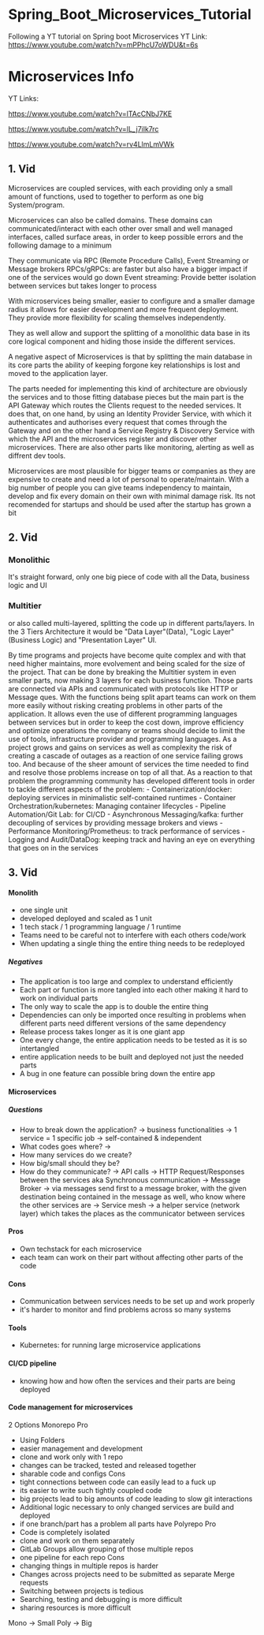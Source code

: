 # Spring_Boot_Microservices_Tutorial
Following a YT tutorial on Spring boot Microservices 
YT Link: https://www.youtube.com/watch?v=mPPhcU7oWDU&t=6s



# Microservices Info 

YT Links:

https://www.youtube.com/watch?v=lTAcCNbJ7KE

https://www.youtube.com/watch?v=lL_j7ilk7rc

https://www.youtube.com/watch?v=rv4LlmLmVWk

## 1. Vid
Microservices are coupled services, with each providing only a small amount of functions, used to together to perform as one big System/program.

Microservices can also be called domains.
These domains can communicated/interact with each other over small and well managed interfaces, called surface areas, in order to keep possible errors and the following damage to a minimum

They communicate via RPC (Remote Procedure Calls), Event Streaming or Message brokers
	RPCs/gRPCs: are faster but also have a bigger impact if one of the services would go down
	Event streaming: Provide better isolation between services but takes longer to process

With microservices being smaller, easier to configure and a smaller damage radius it allows for easier development and more frequent deployment. They provide more flexibility for scaling themselves independently. 

They as well allow and support the splitting of a monolithic data base in its core logical component and hiding those inside the different services.

A negative aspect of Microservices is that by splitting the main database in its core parts the ability of keeping forgone key relationships is lost and moved to the application layer.

The parts needed for implementing this kind of architecture are obviously the services and to those fitting database pieces but the main part is the API Gateway which routes the Clients request to the needed services. It does that, on one hand, by using an Identity Provider Service, with which it authenticates and authorises every request that comes through the Gateway and on the other hand a Service Registry & Discovery Service with which the API and the microservices register and discover other microservices.
There are also other parts like monitoring, alerting as well as diffrent dev tools.

Microservices are most plausible for bigger teams or companies as they are expensive to create and need a lot of personal to operate/maintain. With a big number of people you can give teams independency to maintain, develop and fix every domain on their own with minimal damage risk. 
Its not recomended for startups and should be used after the startup has grown a bit


## 2. Vid
### Monolithic
It's straight forward, only one big piece of code with all the Data, business logic and UI

### Multitier
or also called multi-layered, splitting the code up in different parts/layers. In the 3 Tiers Architecture it would be "Data Layer"(Data), "Logic Layer" (Business Logic) and "Presentation Layer" UI. 

By time programs and projects have become quite complex and with that need higher maintains, more evolvement and being scaled for the size of the project.
That can be done by breaking the Multitier system in even smaller parts, now making 3 layers for each business function. Those parts are connected via APIs and communicated with protocols like HTTP or Message ques. 
With the functions being split apart teams can work on them more easily without risking creating problems in other parts of the application. 
It allows even the use of different programming languages between services but in order to keep the cost down, improve efficiency and optimize operations the company or teams should decide to limit the use of tools, infrastructure provider and programming languages.
As a project grows and gains on services as well as complexity the risk of creating a cascade of outages as a reaction of one service failing grows too. And because of the sheer amount of services the time needed to find and resolve those problems increase on top of all that.
As a reaction to that problem the programming community has developed different tools in order to tackle different aspects of the problem:
	- Containerization/docker: deploying services in minimalistic self-contained runtimes 
	- Container Orchestration/kubernetes: Managing container lifecycles 
	- Pipeline Automation/Git Lab: for CI/CD
	- Asynchronous Messaging/kafka: further decoupling of services by providing message brokers and views
	- Performance Monitoring/Prometheus: to track performance of services
	- Logging and Audit/DataDog: keeping track and having an eye on everything that goes on in the services


## 3. Vid

#### Monolith
- one single unit
- developed deployed and scaled as 1 unit
- 1 tech stack / 1 programming language / 1 runtime
- Teams need to be careful not to interfere with each others code/work
- When updating a single thing the entire thing needs to be redeployed

##### Negatives
- The application is too large and complex to understand efficiently
- Each part or function is more tangled into each  other making it hard to work on individual parts
- The only way to scale the app is to double the entire thing
- Dependencies can only be imported once resulting in problems when different parts need different versions of the same dependency
- Release process takes longer as it is one giant app
- One every change, the entire application needs to be tested as it is so intertangled 
- entire application needs to be built and deployed not just the needed parts
- A bug in one feature can possible bring down the entire app

#### Microservices

##### Questions
- How to break down the application? 
	-> business functionalities -> 1 service = 1 specific job -> self-contained & independent
- What codes goes where? -> 
- How many services do we create?
- How big/small should they be?
- How do they communicate?
	-> API calls -> HTTP Request/Responses between the services aka Synchronous communication 
	-> Message Broker -> via messages send first to a message broker, with the given destination being contained in the message as well, who know where the other services are 
	-> Service mesh -> a helper service (network layer) which takes the places as the communicator between services

#### Pros
- Own techstack for each microservice
- each team can work on their part without affecting other parts of the code

#### Cons
- Communication between services needs to be set up and work properly 
- it's harder to monitor and find problems across so many systems

#### Tools
- Kubernetes: for running large microservice applications 

#### CI/CD pipeline
- knowing how and how often the services and their parts are being deployed

#### Code management for microservices
2 Options
Monorepo
Pro
- Using Folders
- easier management and development
- clone and work only with 1 repo
- changes can be tracked, tested and released together
- sharable code and configs
Cons
- tight connections between code can easily lead to a fuck up 
- its easier to write such tightly coupled code
- big projects lead to big amounts of code leading to slow git interactions
- Additional logic necessary to only changed services are build and deployed
- if one branch/part has a problem all parts have
Polyrepo
Pro
- Code is completely isolated
- clone and work on them separately
- GitLab Groups allow grouping of those multiple repos
- one pipeline for each repo
Cons
- changing things in multiple repos is harder
- Changes across projects need to be submitted as separate Merge requests
- Switching between projects is tedious
- Searching, testing and debugging is more difficult
- sharing resources is more difficult

Mono -> Small
Poly -> Big


